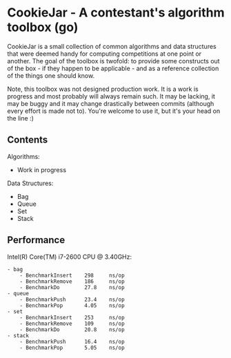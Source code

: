   CookieJar - A contestant's algorithm toolbox (go)
=====================================================

CookieJar is a small collection of common algorithms and data structures that were deemed handy for computing competitions at one point or another. The goal of the toolbox is twofold: to provide some constructs out of the box - if they happen to be applicable - and as a reference collection of the things one should know.

Note, this toolbox was not designed production work. It is a work is progress and most probably will always remain such. It may be lacking, it may be buggy and it may change drastically between commits (although every effort is made not to). You're welcome to use it, but it's your head on the line :)

  Contents
------------

Algorithms:
 - Work in progress

Data Structures:
 - Bag
 - Queue
 - Set
 - Stack

  Performance
---------------

Intel(R) Core(TM) i7-2600 CPU @ 3.40GHz:
```
- bag
    - BenchmarkInsert    298     ns/op
    - BenchmarkRemove    186     ns/op
    - BenchmarkDo        27.8    ns/op
- queue
    - BenchmarkPush      23.4    ns/op
    - BenchmarkPop       4.05    ns/op
- set
    - BenchmarkInsert    253     ns/op
    - BenchmarkRemove    109     ns/op
    - BenchmarkDo        20.8    ns/op
- stack
    - BenchmarkPush      16.4    ns/op
    - BenchmarkPop       5.05    ns/op
```
